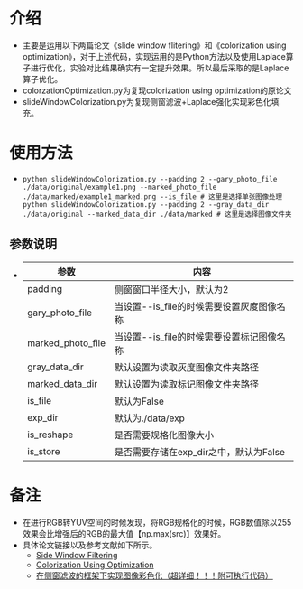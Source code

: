 # 介绍

- 主要是运用以下两篇论文《slide window flitering》和《colorization using optimization》，对于上述代码，实现运用的是Python方法以及使用Laplace算子进行优化，实验对比结果确实有一定提升效果。所以最后采取的是Laplace算子优化。
- colorzationOptimization.py为复现colorization using optimization的原论文
- slideWindowColorization.py为复现侧窗滤波+Laplace强化实现彩色化填充。

# 使用方法

- ```
  python slideWindowColorization.py --padding 2 --gary_photo_file ./data/original/example1.png --marked_photo_file  ./data/marked/example1_marked.png --is_file # 这里是选择单张图像处理
  python slideWindowColorization.py --padding 2 --gray_data_dir ./data/original --marked_data_dir ./data/marked # 这里是选择图像文件夹
  ```

## 参数说明

- | 参数                                | 内容 |
  | ----------------------------------- | ---- |
  |padding| 侧窗窗口半径大小，默认为2                 |
  |gary_photo_file|当设置--is_file的时候需要设置灰度图像名称|
  |marked_photo_file|当设置--is_file的时候需要设置标记图像名称|
  |gray_data_dir|默认设置为读取灰度图像文件夹路径|
  |marked_data_dir|默认设置为读取标记图像文件夹路径|
  |is_file|默认为False|
  |exp_dir|默认为./data/exp|
  |is_reshape|是否需要规格化图像大小|
  |is_store|是否需要存储在exp_dir之中，默认为False|

# 备注

- 在进行RGB转YUV空间的时候发现，将RGB规格化的时候，RGB数值除以255效果会比增强后的RGB的最大值【np.max(src)】效果好。
- 具体论文链接以及参考文献如下所示。
  - [Side Window Filtering](https://openaccess.thecvf.com/content_CVPR_2019/papers/Yin_Side_Window_Filtering_CVPR_2019_paper.pdf)
  - [Colorization Using Optimization](https://homepages.inf.ed.ac.uk/ksubr/Files/Papers/p689-levin.pdf)
  - [在侧窗滤波的框架下实现图像彩色化（超详细！！！附可执行代码）](https://blog.csdn.net/qq_52300384/article/details/128322428)

